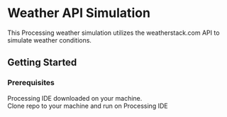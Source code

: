 # Weather API Simulation
This Processing weather simulation utilizes the weatherstack.com API to simulate weather conditions. 

## Getting Started
### Prerequisites
Processing IDE downloaded on your machine. <br>
Clone repo to your machine and run on Processing IDE
